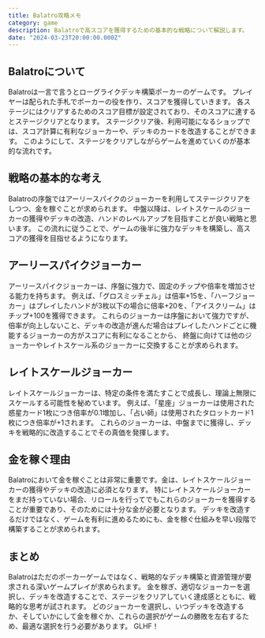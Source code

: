```yaml
---
title: Balatro攻略メモ
category: game
description: Balatroで高スコアを獲得するための基本的な戦略について解説します。
date: "2024-03-23T20:00:00.000Z"
---
```


## Balatroについて

Balatroは一言で言うとローグライクデッキ構築ポーカーのゲームです。
プレイヤーは配られた手札でポーカーの役を作り、スコアを獲得していきます。
各ステージにはクリアするためのスコア目標が設定されており、そのスコアに達するとステージクリアとなります。
ステージクリア後、利用可能になるショップでは、スコア計算に有利なジョーカーや、デッキのカードを改造することができます。
このようにして、ステージをクリアしながらゲームを進めていくのが基本的な流れです。


## 戦略の基本的な考え

Balatroの序盤ではアーリースパイクのジョーカーを利用してステージクリアをしつつ、金を稼ぐことが求められます。
中盤以降は、レイトスケールのジョーカーの獲得やデッキの改造、ハンドのレベルアップを目指すことが良い戦略と思います。
この流れに従うことで、ゲームの後半に強力なデッキを構築し、高スコアの獲得を目指せるようになります。

## アーリースパイクジョーカー

アーリースパイクジョーカーは、序盤に強力で、固定のチップや倍率を増加させる能力を持ちます。
例えば、「グロスミッチェル」は倍率+15を、「ハーフジョーカー」はプレイしたハンドが3枚以下の場合に倍率+20を、「アイスクリーム」はチップ+100を獲得できます。
これらのジョーカーは序盤において強力ですが、倍率が向上しないこと、デッキの改造が進んだ場合はプレイしたハンドごとに機能するジョーカーの方がスコアに有利になることから、
終盤に向けては他のジョーカーやレイトスケール系のジョーカーに交換することが求められます。


## レイトスケールジョーカー

レイトスケールジョーカーは、特定の条件を満たすことで成長し、理論上無限にスケールする可能性を秘めています。
例えば、「星座」ジョーカーは使用された惑星カード1枚につき倍率が0.1増加し、「占い師」は使用されたタロットカード1枚につき倍率が+1されます。
これらのジョーカーは、中盤までに獲得し、デッキを戦略的に改造することでその真価を発揮します。

## 金を稼ぐ理由

Balatroにおいて金を稼ぐことは非常に重要です。金は、レイトスケールジョーカーの獲得やデッキの改造に必須となります。
特にレイトスケールジョーカーをまだ持っていない場合、リロールを行ってでもこれらのジョーカーを獲得することが重要であり、そのためには十分な金が必要となります。
デッキを改造するだけではなく、ゲームを有利に進めるためにも、金を稼ぐ仕組みを早い段階で構築することが求められます。


## まとめ

Balatroはただのポーカーゲームではなく、戦略的なデッキ構築と資源管理が要求される深いゲームプレイが求められます。
金を稼ぎ、適切なジョーカーを選択し、デッキを改造することで、ステージをクリアしていく達成感とともに、戦略的な思考が試されます。
どのジョーカーを選択し、いつデッキを改造するか、そしていかにして金を稼ぐか、これらの選択がゲームの勝敗を左右するため、最適な選択を行う必要があります。
GLHF！
